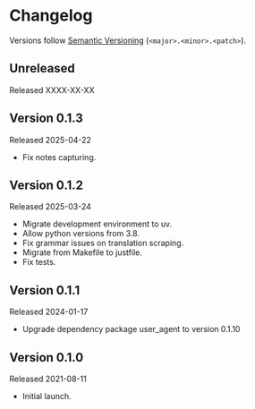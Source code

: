 # Changelog

Versions follow [Semantic Versioning](https://semver.org/) (`<major>.<minor>.<patch>`).

## Unreleased

Released XXXX-XX-XX

## Version 0.1.3

Released 2025-04-22

- Fix notes capturing.

## Version 0.1.2

Released 2025-03-24

- Migrate development environment to uv.
- Allow python versions from 3.8.
- Fix grammar issues on translation scraping.
- Migrate from Makefile to justfile.
- Fix tests.

## Version 0.1.1

Released 2024-01-17

- Upgrade dependency package user_agent to version 0.1.10

## Version 0.1.0

Released 2021-08-11

- Initial launch.
